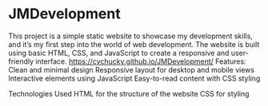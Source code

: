 # JMDevelopment
This project is a simple static website to showcase my development skills, and it’s my first step into the world of web development. The website is built using basic HTML, CSS, and JavaScript to create a responsive and user-friendly interface.
https://cvchucky.github.io/JMDevelopment/
Features:
Clean and minimal design
Responsive layout for desktop and mobile views
Interactive elements using JavaScript 
Easy-to-read content with CSS styling

Technologies Used
HTML for the structure of the website
CSS for styling
